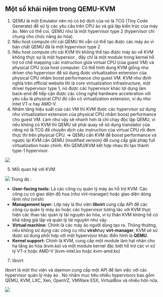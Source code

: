 
## Một số khái niệm trong QEMU-KVM

1. QEMU là một Emulator nên nó có bộ dịch của nó là TCG (Tiny Code Generate) để xử lý các yêu cầu trên CPU ảo và giả lập kiến trúc của máy ảo. Nên có thể coi, QEMU như là một hypervisor type 2 (hypervisor chỉ chung cho chức năng ảo hóa). 
2. Nếu host compute chỉ cài QEMU thì vẫn có thể tạo được các máy ảo vì bản chất QEMU đã là một hypervisor type 2 
3. Nếu host compute chi cài KVM thì không thể tạo được máy ảo về KVM không thực sự là một hypersior , đây chỉ là một module trong kernel hỗ trợ cơ chế mapping các instruction giữa virtual CPU (của guest VM) và physical CPU (của host computer.  Có thể hình dung KVM giống như driver  cho hypervisor để sử dụng được virtualization extension của physical CPU nhằm boost performance cho guest VM. KVM như định nghĩa trên official website thì là core virtualization infrastructure, một driver hypervisor type 1, nó được các hypervisor khác lợi dụng làm back-end để tiếp cận được các công nghệ hardware acceleration với yêu cầu là physical CPU đó cần có virtualization extension, ví dụ như Intel VT-x hay AMD-V.
4. Nhắm tăng hiệu suất của các VM thì KVM được các hypervisor sử dụng như virtualization extension của physical CPU nhằm boost performance cho guest VM. Làm như vậy sẽ nhanh hơn là chỉ chạy độc lập QEMU, vì nếu không có KVM thì QEMU sẽ phải quay về  sử dụng translator của riêng nó là TCG để chuyển dịch các instruction của virtual CPU rồi đem thực thi trên physical CPU.
=> QEMU cần KVM để boost performance và ngược lại KVM cần QEMU (modified version) để cung cấp giải pháp full virtualization hoàn chỉnh. Khi QEMU/KVM kết hợp nhau thì tạo thành type-1 hypervisor.

![](https://www.fir3net.com/images/articles/Kernel-based_Virtual_Machine.svg.png)

5. Mỗi quan hệ với KVM

![](https://camo.githubusercontent.com/2fcdca153e7f746811583480770375def72416ea/687474703a2f2f692e696d6775722e636f6d2f645568445038382e706e67)
Trong đó : 
-   **User-facing tools:**  Là các công cụ quản lý máy ảo hỗ trợ KVM. Các công cụ có giao diện đồ họa (như virt-manager) hoặc giao diện dòng lệnh như (virsh)
-   **Management layer:**  Lớp này là thư viện  **libvirt**  cung cấp API để các công cụ quản lý máy ảo hoặc các hypervisor tương tác với KVM thực hiện các thao tác quản lý tài nguyên ảo hóa, vì tự thân KVM không hề có khả năng giả lập và quản lý tài nguyên như vậy.
-   **Virtual machine:**  Chính là các máy ảo người dùng tạo ra. Thông thường, nếu không sử dụng các công cụ như  **virsh**hay  **virt-manager**, KVM sẽ sử được sử dụng phối hợp với một hypervisor khác điển hình là  **QEMU**.
-   **Kernel support:**  Chính là KVM, cung cấp một module làm hạt nhân cho hạ tầng ảo hóa (kvm.ko) và một module kernel đặc biệt hỗ trợ các vi xử lý VT-x hoặc AMD-V (kvm-intel.ko hoặc kvm-amd.ko)

7. libvirt

libvirt là một thư viện và daemon cung cấp một API để làm việc với các hypervisor quản lý máy ảo . Nó nhắm mục tiêu nhiều hypervisors bao gồm QEMU, KVM, LXC, Xen, OpenVZ, VMWare ESX, VirtualBox và nhiều hơn nữa.

![](https://upload.wikimedia.org/wikipedia/commons/thumb/d/d0/Libvirt_support.svg/640px-Libvirt_support.svg.png)
